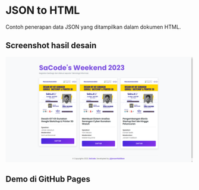 # JSON to HTML

Contoh penerapan data JSON yang ditampilkan dalam dokumen HTML.

## Screenshot hasil desain

<img src="__screenshot/1.png">

## Demo di GitHub Pages



